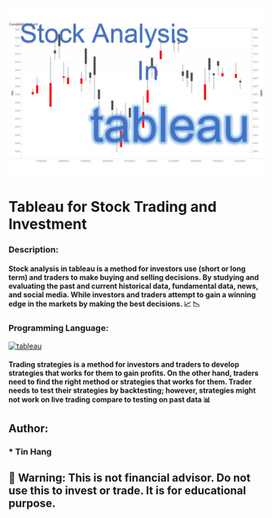 <img src="tableau.PNG">

# Tableau for Stock Trading and Investment  
### Description:
#### Stock analysis in tableau is a method for investors use (short or long term) and traders to make buying and selling decisions. By studying and evaluating the past and current historical data, fundamental data, news, and social media. While investors and traders attempt to gain a winning edge in the markets by making the best decisions. :chart_with_upwards_trend: :chart_with_downwards_trend:  

<h3 align="left"> Programming Language:</h3>
<p align="left">  </a> <a href="https://www.tableau.com/" target="_blank"> <img src="https://pbs.twimg.com/profile_images/1268207088683020288/d9agkn4h.jpg" alt="tableau" width="100" height="100"/> </a> </p>


#### Trading strategies is a method for investors and traders to develop strategies that works for them to gain profits. On the other hand, traders need to find the right method or strategies that works for them. Trader needs to test their strategies by backtesting; however, strategies might not work on live trading compare to testing on past data :bar_chart:  
## Author:  
### * Tin Hang  

## 🔴 Warning: This is not financial advisor.  Do not use this to invest or trade. It is for educational purpose.  
